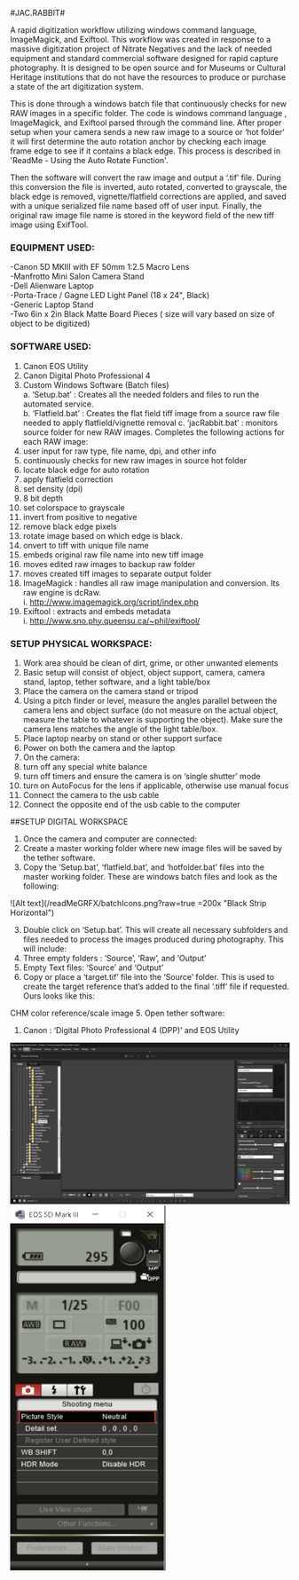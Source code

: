 #JAC.RABBIT#

A rapid digitization workflow utilizing windows command language, ImageMagick, and Exiftool. This workflow was created in response to a massive digitization project of Nitrate Negatives and the lack of needed equipment and standard commercial software designed for rapid capture photography. It is designed to be open source and for Museums or Cultural Heritage institutions that do not have the resources to produce or purchase a state of the art digitization system.

This is done through a windows batch file that continuously checks for new RAW images in a specific folder. The code is windows command language , ImageMagick, and Exiftool parsed through the command line. After proper setup when your camera sends a new raw image to a source or ‘hot folder’ it will first determine the auto rotation anchor by checking each image frame edge to see if it contains a black edge. This process is described in 'ReadMe - Using the Auto Rotate Function'. 

Then the software will convert the raw image and output a ‘.tif’ file. During this conversion the file is inverted, auto rotated, converted to grayscale, the black edge is removed, vignette/flatfield corrections are applied, and  saved with a unique serialized file name based off of user input. Finally, the original raw image file name is stored in the keyword field of the new tiff image using ExifTool.


### EQUIPMENT USED:

-Canon 5D MKIII with EF 50mm 1:2.5 Macro Lens  
-Manfrotto Mini Salon Camera Stand  
-Dell Alienware Laptop  
-Porta-Trace / Gagne LED Light Panel (18 x 24", Black)   
-Generic Laptop Stand  
-Two 6in x 2in Black Matte Board Pieces ( size will vary based on size of object to be digitized)  


### SOFTWARE USED:  

1. Canon EOS Utility    
2. Canon Digital Photo Professional 4    
3. Custom Windows Software (Batch files)    
a. ‘Setup.bat’ : Creates all the needed folders and files to run the automated service.    
b. ‘Flatfield.bat’ : Creates the flat field tiff image from a source raw file needed to apply flatfield/vignette removal  c. ‘jacRabbit.bat’ : monitors source folder for new RAW images. Completes the following actions for each RAW image:  
 1. user input for raw type, file name, dpi, and other info  
 2. continuously checks for new raw images in source hot folder  
 3. locate black edge for auto rotation  
 4. apply flatfield correction  
 5. set density (dpi)    
 6. 8 bit depth  
 7. set colorspace to grayscale  
 8. invert from positive to negative   
 9. remove black edge pixels  
 10. rotate image based on which edge is black.  
 11. onvert to tiff with unique file name  
 12. embeds original raw file name into new tiff image  
 13. moves edited raw images to backup raw folder  
 14. moves created tiff images to separate output folder  
4. ImageMagick : handles all raw image manipulation and conversion. Its raw engine is dcRaw.  
     i. <http://www.imagemagick.org/script/index.php> 
5. Exiftool : extracts and embeds metadata  
     i. <http://www.sno.phy.queensu.ca/~phil/exiftool/> 

### SETUP PHYSICAL WORKSPACE:  
1. Work area should be clean of dirt, grime, or other unwanted elements  
2. Basic setup will consist of object, object support, camera, camera stand, laptop, tether software, and a  light table/box  
3. Place the camera on the camera stand or tripod  
4. Using a pitch finder or level, measure the angles parallel between the camera lens and object surface (do not measure on the actual object, measure the table to whatever is supporting the object). Make sure the camera lens matches the angle of the light table/box.  
5. Place laptop nearby on stand or other support surface  
6. Power on both the camera and the laptop  
7. On the camera:  
1. turn off any special white balance  
2. turn off timers and ensure the camera is on ‘single shutter’ mode  
3. turn on AutoFocus for the lens if applicable, otherwise use manual focus  
8. Connect the camera to the usb cable  
9. Connect the opposite end of the usb cable to the computer  



##SETUP DIGITAL WORKSPACE

1.	Once the camera and computer are connected:
1.	Create a master working folder where new image files will be saved by the tether software.
2.	Copy the ‘Setup.bat’, ‘flatfield.bat’, and ‘hotfolder.bat’ files into the master working folder. These are windows batch files and look as the following:
 
![Alt text](/readMeGRFX/batchIcons.png?raw=true =200x  "Black Strip Horizontal")

3.	Double click on ‘Setup.bat’. This will create all necessary subfolders and files needed to process the images produced during photography. This will include:
1.	Three empty folders : ‘Source’, ‘Raw’, and ‘Output’
2.	Empty Text files: ‘Source’ and ‘Output’
4.	Copy or place a ‘target.tif’ file into the ‘Source’ folder. This is used to create the target reference that’s added to the final ‘.tiff’ file if requested. Ours looks like this: 

 
CHM color reference/scale image
5.	Open tether software:
1.	Canon : ‘Digital Photo Professional 4 (DPP)’ and EOS Utility

![Alt text](/readMeGRFX/DPP4.png?raw=true "Canon Digital Photo Professional 4")![Alt text](/readMeGRFX/CanonEOSUtil.png?raw=true "Canon EOS Utility")
